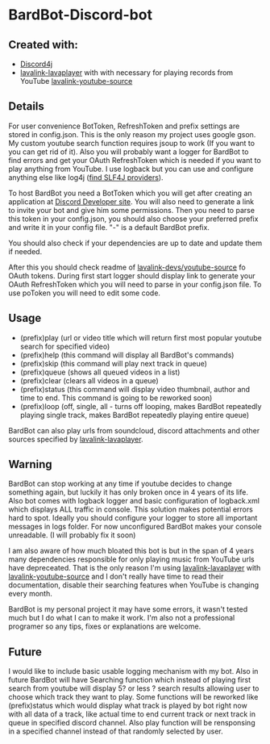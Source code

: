 # BardBot-Discord-bot
## Created with:
- [Discord4j](https://discord4j.com/)
- [lavalink-lavaplayer](https://github.com/lavalink-devs/lavaplayer) with with necessary for playing records from YouTube [lavalink-youtube-source](https://github.com/lavalink-devs/youtube-source)

## Details
For user convenience  BotToken, RefreshToken and prefix settings are stored in config.json. This is the only reason my project uses google gson.
My custom youtube search function requires jsoup to work (If you want to you can get rid of it).
Also you will probably want a logger for BardBot to find errors and get your OAuth RefreshToken which is needed if you want to play anything from YouTube. I use logback but you can use and configure anything else like log4j ([find SLF4J providers](https://www.slf4j.org/codes.html#noProviders)).

To host BardBot you need a BotToken which you will get after creating an application at [Discord Developer site](https://discord.com/developers/applications).
You will also need to generate a link to invite your bot and give him some permissions. 
Then you need to parse this token in your config.json, you should also choose your preferred prefix and write it in your config file. "-" is a default BardBot prefix.

You should also check if your dependencies are up to date and update them if needed.

After this you should check readme of [lavalink-devs/youtube-source](https://github.com/lavalink-devs/youtube-source) fo OAuth tokens. During first start logger should display link to generate your OAuth RefreshToken which you will need to parse in your config.json file. 
To use poToken you will need to edit some code.

## Usage
- (prefix)play (url or video title which will return first most popular youtube search for specified video)
- (prefix)help (this command will display all BardBot's commands)
- (prefix)skip (this command will play next track in queue)
- (prefix)queue (shows all queued videos in a list)
- (prefix)clear (clears all videos in a queue)
- (prefix)status (this command will display video thumbnail, author and time to end. This command is going to be reworked soon)
- (prefix)loop (off, single, all - turns off looping, makes BardBot repeatedly playing single track, makes BardBot repeatedly playing entire queue)

BardBot can also play urls from soundcloud, discord attachments and other sources specified by [lavalink-lavaplayer](https://github.com/lavalink-devs/lavaplayer).

## Warning
BardBot can stop working at any time if youtube decides to change something again, but luckily it has only broken once in 4 years of its life.
Also bot comes with logback logger and basic configuration of logback.xml which displays ALL traffic in console. This solution makes potential errors hard to spot. Ideally you should configure your logger to store all important messages in logs folder. For now unconfigured BardBot makes your console unreadable. (I will probably fix it soon)

I am also aware of how much bloated this bot is but in the span of 4 years many dependencies responsible for only playing music from YouTube urls have depreceated. That is the only reason I'm using [lavalink-lavaplayer](https://github.com/lavalink-devs/lavaplayer) with [lavalink-youtube-source](https://github.com/lavalink-devs/youtube-source) and I don't really have time to read their documentation, disable their searching features when YouTube is changing every month.

BardBot is my personal project it may have some errors, it wasn't tested much but I do what I can to make it work. I'm also not a professional programer so any tips, fixes or explanations are welcome.

## Future
I would like to include basic usable logging mechanism with my bot. Also in future BardBot will have Searching function which instead of playing first search from youtube will display 5? or less ? search results allowing user to choose which track they want to play. Some functions will be reworked like (prefix)status which would display what track is played by bot right now with all data of a track, like actual time to end current track or next track in queue in specified discord channel.
Also play function will be rensponsing in a specified channel instead of that randomly selected by user.
